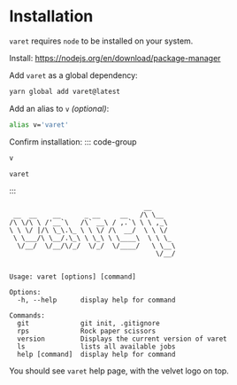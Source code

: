 # Installation

`varet` requires `node` to be installed on your system.

Install: https://nodejs.org/en/download/package-manager

Add `varet` as a global dependency:

```bash
yarn global add varet@latest
```

Add an alias to `v` _(optional)_:

```bash
alias v='varet'
```

Confirm installation:
::: code-group

```bash [v]
v
```

```bash [varet]
varet
```

:::

```
                                  __
 __  __    __      _ __     __   /\ \__
/\ \/\ \ /'__`\   /\` __\ / ,.`\ \ \ ,_\
\ \ \/ |/\ \_\.\_ \ \ \/ /\  __/  \ \ \/
 \ \___/\ \__/.\_\ \ \_\ \ \____\  \ \ \_
  \/__/  \/__/\/_/  \/_/  \/____/   \ \__\
                                     \/__/


Usage: varet [options] [command]

Options:
  -h, --help      display help for command

Commands:
  git             git init, .gitignore
  rps             Rock paper scissors
  version         Displays the current version of varet
  ls              lists all available jobs
  help [command]  display help for command
```

You should see `varet` help page, with the velvet logo on top.

